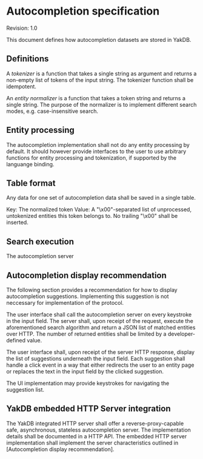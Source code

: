 # Autocompletion specification

Revision: 1.0

This document defines how autocompletion datasets are stored in YakDB.

## Definitions

A *tokenizer* is a function that takes a single string as argument and returns
a non-empty list of tokens of the input string.
The tokenizer function shall be idempotent.

An *entity normalizer* is a function that takes a token string and returns a single string.
The purpose of the normalizer is to implement different search modes, e.g. case-insensitive search.

## Entity processing

The autocompletion implementation shall not do any entity processing by default.
It should however provide interfaces to the user to use arbitrary functions for
entity processing and tokenization, if supported by the languange binding.

## Table format

Any data for one set of autocompletion data shall be saved in a single table.

Key: The normalized token
Value: A "\x00"-separated list of unprocessed, untokenized entities this token belongs to.
       No trailing "\x00" shall be inserted.

## Search execution

The autocompletion server

## Autocompletion display recommendation

The following section provides a recommendation for how to display autocompletion suggestions.
Implementing this suggestion is not neccessary for implementation of the protocol.

The user interface shall call the autocompletion server on every keystroke in the input field.
The server shall, upon receipt of the request, execute the aforementioned search algorithm and
return a JSON list of matched entities over HTTP.
The number of returned entities shall be limited by a developer-defined value.

The user interface shall, upon receipt of the server HTTP response, display the list of suggestions underneath the input field. Each suggestion shall handle a click event in a way that either redirects the user to an entity page or replaces the text in the input field by the clicked suggestion.

The UI implementation may provide keystrokes for navigating the suggestion list.

## YakDB embedded HTTP Server integration

The YakDB integrated HTTP server shall offer a reverse-proxy-capable safe, asynchronous, stateless autocompletion server. The implementation details shall be documented in a HTTP API.
The embedded HTTP server implementation shall implement the server characteristics outlined in [Autocompletion display recommendation].

